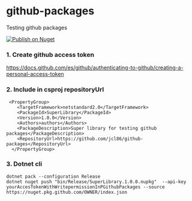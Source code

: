 # github-packages

Testing github packages

[![Publish on Nuget](https://github.com/jcl86/github-packages/actions/workflows/cd.yaml/badge.svg)](https://github.com/jcl86/github-packages/actions/workflows/cd.yaml)

### 1. Create github access token

https://docs.github.com/es/github/authenticating-to-github/creating-a-personal-access-token

### 2. Include in csproj repositoryUrl

````
 <PropertyGroup>
    <TargetFramework>netstandard2.0</TargetFramework>
    <PackageId>SuperLibrary</PackageId>
    <Version>1.0.0</Version>
    <Authors>authors</Authors>
    <PackageDescription>Super library for testing github packages</PackageDescription>
    <RepositoryUrl>https://github.com/jcl86/github-packages</RepositoryUrl>
  </PropertyGroup>
````

### 3. Dotnet cli

````
dotnet pack --configuration Release
dotnet nuget push "bin/Release/SuperLibrary.1.0.0.nupkg"  --api-key yourAccesTokenWithWritepermissionInPGithubPackages --source https://nuget.pkg.github.com/OWNER/index.json
````
